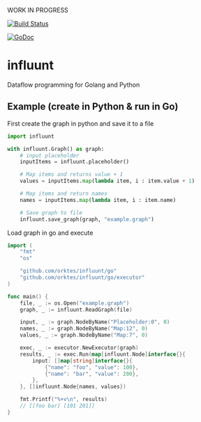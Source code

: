 WORK IN PROGRESS

[![Build Status](https://travis-ci.org/orktes/influunt.svg?branch=master)](https://travis-ci.org/orktes/influunt)

[![GoDoc](https://godoc.org/github.com/orktes/influunt/go?status.svg)](https://godoc.org/github.com/orktes/influunt/go)

# influunt
Dataflow programming for Golang and Python

## Example (create in Python & run in Go)

First create the graph in python and save it to a file

```python
import influunt

with influunt.Graph() as graph:
    # input placeholder
    inputItems = influunt.placeholder()

    # Map items and returns value + 1
    values = inputItems.map(lambda item, i : item.value + 1)

    # Map items and return names
    names = inputItems.map(lambda item, i : item.name)

    # Save graph to file
    influunt.save_graph(graph, "example.graph")
```

Load graph in go and execute

```go
import (
	"fmt"
	"os"

	"github.com/orktes/influunt/go"
	"github.com/orktes/influunt/go/executor"
)

func main() {
	file, _ := os.Open("example.graph")
	graph, _ := influunt.ReadGraph(file)

	input, _ := graph.NodeByName("Placeholder:0", 0)
	names, _ := graph.NodeByName("Map:12", 0)
	values, _ := graph.NodeByName("Map:7", 0)

	exec, _ := executor.NewExecutor(graph)
	results, _ := exec.Run(map[influunt.Node]interface{}{
		input: []map[string]interface{}{
			{"name": "foo", "value": 100},
			{"name": "bar", "value": 200},
		},
	}, []influunt.Node{names, values})

	fmt.Printf("%+v\n", results)
	// [[foo bar] [101 201]]
}
```